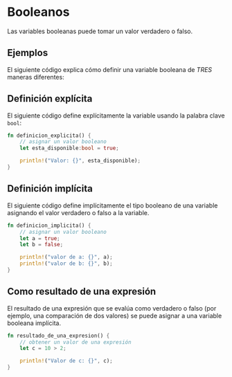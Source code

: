 # Booleanos

Las variables booleanas puede tomar un valor verdadero o falso. 

## Ejemplos

El siguiente código explica cómo definir una variable booleana de *TRES* maneras diferentes:


## Definición explícita

El siguiente código define explícitamente la variable usando la palabra clave `bool`:

```rust
fn definicion_explicita() {
	// asignar un valor booleano
    let esta_disponible:bool = true;

    println!("Valor: {}", esta_disponible);
}
```

## Definición implícita

El siguiente código define implícitamente el tipo booleano de una variable asignando 
el valor verdadero o falso a la variable.

```rust
fn definicion_implicita() {
    // asignar un valor booleano
    let a = true;
    let b = false;

    println!("valor de a: {}", a);
    println!("valor de b: {}", b);
}
```

## Como resultado de una expresión

El resultado de una expresión que se evalúa como verdadero o falso (por ejemplo, una comparación
de dos valores) se puede asignar a una variable booleana implícita.

```rust
fn resultado_de_una_expresion() {
    // obtener un valor de una expresión
    let c = 10 > 2;

    println!("Valor de c: {}", c);
}
```